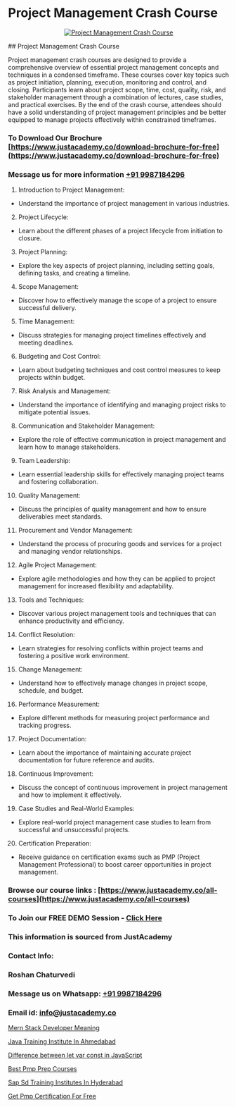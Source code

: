 # Project Management Crash Course

<p align="center">
  <a href="https://justacademy.co/course-detail/pmp-certification-training">
    <img src="https://justacademy.co/storage2/course_image/1709713463_course_image.webp" alt="Project Management Crash Course">
  </a>
</p>
## Project Management Crash Course

Project management crash courses are designed to provide a comprehensive overview of essential project management concepts and techniques in a condensed timeframe. These courses cover key topics such as project initiation, planning, execution, monitoring and control, and closing. Participants learn about project scope, time, cost, quality, risk, and stakeholder management through a combination of lectures, case studies, and practical exercises. By the end of the crash course, attendees should have a solid understanding of project management principles and be better equipped to manage projects effectively within constrained timeframes.
### To Download Our Brochure [https://www.justacademy.co/download-brochure-for-free](https://www.justacademy.co/download-brochure-for-free)
### Message us for more information [+91 9987184296](https://api.whatsapp.com/send?phone=919987184296)
1) Introduction to Project Management:
- Understand the importance of project management in various industries.
  
2) Project Lifecycle:
- Learn about the different phases of a project lifecycle from initiation to closure.

3) Project Planning:
- Explore the key aspects of project planning, including setting goals, defining tasks, and creating a timeline.

4) Scope Management:
- Discover how to effectively manage the scope of a project to ensure successful delivery.

5) Time Management:
- Discuss strategies for managing project timelines effectively and meeting deadlines.

6) Budgeting and Cost Control:
- Learn about budgeting techniques and cost control measures to keep projects within budget.

7) Risk Analysis and Management:
- Understand the importance of identifying and managing project risks to mitigate potential issues.

8) Communication and Stakeholder Management:
- Explore the role of effective communication in project management and learn how to manage stakeholders.

9) Team Leadership:
- Learn essential leadership skills for effectively managing project teams and fostering collaboration.

10) Quality Management:
- Discuss the principles of quality management and how to ensure deliverables meet standards.

11) Procurement and Vendor Management:
- Understand the process of procuring goods and services for a project and managing vendor relationships.

12) Agile Project Management:
- Explore agile methodologies and how they can be applied to project management for increased flexibility and adaptability.

13) Tools and Techniques:
- Discover various project management tools and techniques that can enhance productivity and efficiency.

14) Conflict Resolution:
- Learn strategies for resolving conflicts within project teams and fostering a positive work environment.

15) Change Management:
- Understand how to effectively manage changes in project scope, schedule, and budget.

16) Performance Measurement:
- Explore different methods for measuring project performance and tracking progress.

17) Project Documentation:
- Learn about the importance of maintaining accurate project documentation for future reference and audits.

18) Continuous Improvement:
- Discuss the concept of continuous improvement in project management and how to implement it effectively.

19) Case Studies and Real-World Examples:
- Explore real-world project management case studies to learn from successful and unsuccessful projects.

20) Certification Preparation:
- Receive guidance on certification exams such as PMP (Project Management Professional) to boost career opportunities in project management.

### Browse our course links : [https://www.justacademy.co/all-courses](https://www.justacademy.co/all-courses) 
### To Join our FREE DEMO Session - [Click Here](https://www.justacademy.co/register-for-course-demo)


### This information is sourced from JustAcademy
### Contact Info:
### Roshan Chaturvedi
### Message us on Whatsapp: [+91 9987184296](https://api.whatsapp.com/send?phone=919987184296)
### Email id: [info@justacademy.co](mailto:info@justacademy.co)
                
[Mern Stack Developer Meaning](https://www.linkedin.com/pulse/mern-stack-developer-meaning-justacademy-berlin-qi7xc/)

[Java Training Institute In Ahmedabad](https://www.linkedin.com/pulse/java-training-institute-ahmedabad-justacademy-beangaluru-jnzue?trackingId=lp4FKmqNady0B%2BMXILy08w%3D%3D&lipi=urn%3Ali%3Apage%3Ad_flagship3_company_admin%3BV3sjVNqrQV6LT8YmMJxhFA%3D%3D)

[Difference between let var const in JavaScript](https://medium.com/@roneet705/difference-between-let-var-const-in-javascript-20f943d7a9ab)

[Best Pmp Prep Courses](https://medium.com/@namusn/best-pmp-prep-courses-438868430ce1)

[Sap Sd Training Institutes In Hyderabad](https://justacademyin.github.io/justacademy/sap-sd-training-institutes-in-hyderabad)

[Get Pmp Certification For Free](https://justacademyin.github.io/justacademy/get-pmp-certification-for-free)

